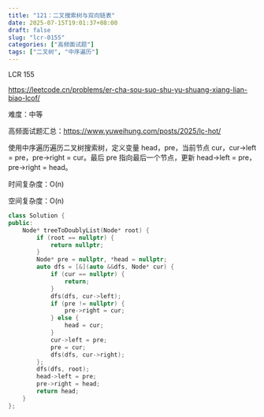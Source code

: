 ```yaml
---
title: "121：二叉搜索树与双向链表"
date: 2025-07-15T19:01:37+08:00
draft: false
slug: "lcr-0155"
categories: ["高频面试题"]
tags: ["二叉树", "中序遍历"]
---
```


LCR 155

https://leetcode.cn/problems/er-cha-sou-suo-shu-yu-shuang-xiang-lian-biao-lcof/

难度：中等

高频面试题汇总：https://www.yuweihung.com/posts/2025/lc-hot/

使用中序遍历遍历二叉树搜索树，定义变量 head，pre，当前节点 cur，cur->left = pre，pre->right = cur。最后 pre 指向最后一个节点，更新 head->left = pre，pre->right = head。

时间复杂度：O(n)

空间复杂度：O(n)

<!--more-->

```cpp
class Solution {
public:
    Node* treeToDoublyList(Node* root) {
        if (root == nullptr) {
            return nullptr;
        }
        Node* pre = nullptr, *head = nullptr;
        auto dfs = [&](auto &&dfs, Node* cur) {
            if (cur == nullptr) {
                return;
            }
            dfs(dfs, cur->left);
            if (pre != nullptr) {
                pre->right = cur;
            } else {
                head = cur;
            }
            cur->left = pre;
            pre = cur;
            dfs(dfs, cur->right);
        };
        dfs(dfs, root);
        head->left = pre;
        pre->right = head;
        return head;
    }
};
```
